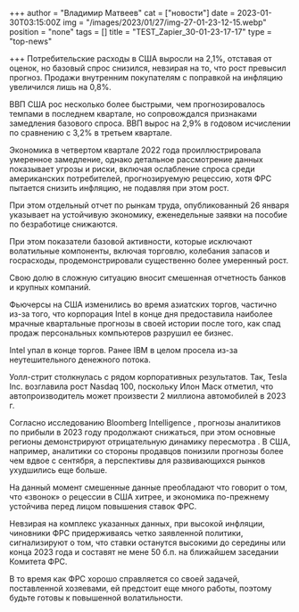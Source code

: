 +++
author = "Владимир Матвеев"
cat = ["новости"]
date = 2023-01-30T03:15:00Z
img = "/images/2023/01/27/img-27-01-23-12-15.webp"
position = "none"
tags = []
title = "TEST_Zapier_30-01-23-17-17"
type = "top-news"

+++
Потребительские расходы в США выросли на 2,1%, отставая от оценок, но базовый спрос снизился, невзирая на то, что рост превысил прогноз. Продажи внутренним покупателям с поправкой на инфляцию увеличился лишь на 0,8%.

ВВП США рос несколько более быстрыми, чем прогнозировалось темпами в последнем квартале, но сопровождался признаками замедления базового спроса. ВВП вырос на 2,9% в годовом исчислении по сравнению с 3,2% в третьем квартале. 

Экономика в четвертом квартале 2022 года проиллюстрировала умеренное замедление, однако детальное рассмотрение данных показывает угрозы и риски, включая ослабление спроса среди американских потребителей, прогнозируемую рецессию, хотя ФРС пытается снизить инфляцию, не подавляя при этом рост. 

При этом отдельный отчет по рынкам труда, опубликованный 26 января указывает на устойчивую экономику, еженедельные заявки на пособие по безработице снижаются.

При этом показатели базовой активности, которые исключают волатильные компоненты, включая торговлю, колебания запасов и госрасходы, продемонстрировали существенно более умеренный рост.

Свою долю в сложную ситуацию вносит смешенная отчетность банков и крупных компаний. 

Фьючерсы на США изменились во время азиатских торгов, частично из-за того, что корпорация Intel в конце дня предоставила наиболее мрачные квартальные прогнозы в своей истории после того, как спад продаж персональных компьютеров разрушил ее бизнес. 

Intel упал в конце торгов. Ранее IBM в целом просела из-за неутешительного денежного потока.

Уолл-стрит столкнулась с рядом корпоративных результатов. Так, Tesla Inc. возглавила рост Nasdaq 100, поскольку Илон Маск  отметил, что автопроизводитель может произвести 2 миллиона автомобилей в 2023 г. 

Согласно исследованию Bloomberg Intelligence , прогнозы аналитиков по прибыли в 2023 году продолжают снижаться, при этом основные регионы демонстрируют отрицательную динамику пересмотра . В США, например, аналитики со стороны продавцов понизили прогнозы более чем вдвое с сентября, а перспективы для развивающихся рынков ухудшились еще больше.

На данный момент смешенные данные преобладают что говорит о том, что «звонок» о рецессии в США хитрее, и экономика по-прежнему устойчива перед лицом повышения ставок ФРС. 

Невзирая на комплекс указанных данных, при высокой инфляции, чиновники ФРС придерживаясь четко заявленной политики, сигнализируют о том, что ставки останутся высокими до середины или конца 2023 года и составят не мене 50 б.п. на ближайшем заседании Комитета ФРС. 

В то время как ФРС хорошо справляется со своей задачей, поставленной хозяевами, ей предстоит еще много работы, поэтому будьте готовы к повышенной волатильности.